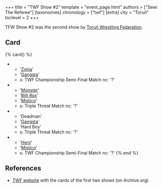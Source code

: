 +++
title = "TWF Show #2"
template = "event_page.html"
authors = ["Sewi The Referee"]
[taxonomies]
chronology = ["twf"]
[extra]
city = "Toruń"
toclevel = 2
+++

TFW Show #2 was the second show by [Toruń Wrestling Federation](@/o/twf.md).

## Card

{% card() %}
- - '[Żmija](@/w/zmija.md)'
  - '[Gangsta](@/w/gangsta.md)'
  - s: TWF Championship Semi-Final Match
    nc: '?'
- - '[Monster](@/w/chris-hunter.md)'
  - '[Billi Rox](@/w/corin-mear.md)'
  - '[Mistico](@/w/mistico.md)'
  - s: Triple Threat Match
    nc: '?'
- - 'Deadman'
  - '[Gangsta](@/w/gangsta.md)'
  - 'Hard Boy'
  - s: Triple Threat Match
    nc: '?'
- - '[Hero](@/w/pj-blake.md)'
  - '[Mistico](@/w/mistico.md)'
  - s: TWF Championship Semi-Final Match
    nc: '?'
{% end %}

## References

* [TWF website](https://web.archive.org/web/20111002095507/http://twf.npx.pl/news.php) with the cards of the first two shows (on Archive.org)